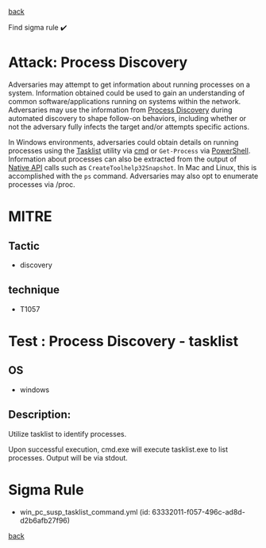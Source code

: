 
[back](../index.md)

Find sigma rule :heavy_check_mark: 

# Attack: Process Discovery 

Adversaries may attempt to get information about running processes on a system. Information obtained could be used to gain an understanding of common software/applications running on systems within the network. Adversaries may use the information from [Process Discovery](https://attack.mitre.org/techniques/T1057) during automated discovery to shape follow-on behaviors, including whether or not the adversary fully infects the target and/or attempts specific actions.

In Windows environments, adversaries could obtain details on running processes using the [Tasklist](https://attack.mitre.org/software/S0057) utility via [cmd](https://attack.mitre.org/software/S0106) or <code>Get-Process</code> via [PowerShell](https://attack.mitre.org/techniques/T1059/001). Information about processes can also be extracted from the output of [Native API](https://attack.mitre.org/techniques/T1106) calls such as <code>CreateToolhelp32Snapshot</code>. In Mac and Linux, this is accomplished with the <code>ps</code> command. Adversaries may also opt to enumerate processes via /proc.

# MITRE
## Tactic
  - discovery


## technique
  - T1057


# Test : Process Discovery - tasklist
## OS
  - windows


## Description:
Utilize tasklist to identify processes.

Upon successful execution, cmd.exe will execute tasklist.exe to list processes. Output will be via stdout. 


# Sigma Rule
 - win_pc_susp_tasklist_command.yml (id: 63332011-f057-496c-ad8d-d2b6afb27f96)



[back](../index.md)
